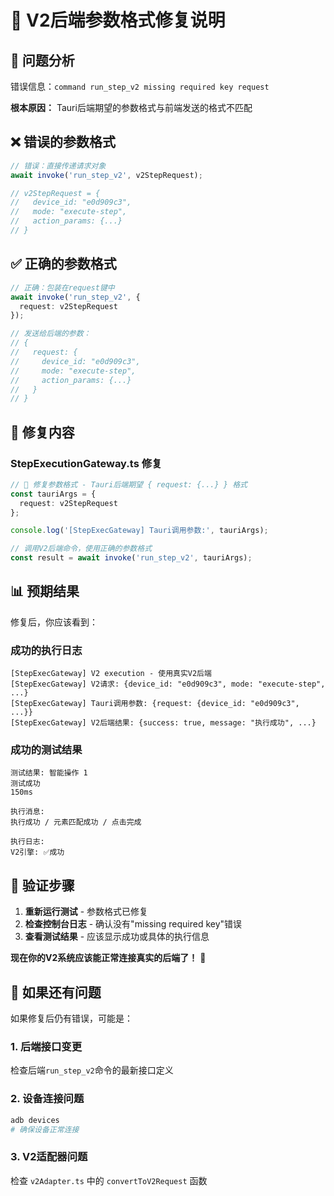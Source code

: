 # 🔧 V2后端参数格式修复说明

## 🚨 问题分析

错误信息：`command run_step_v2 missing required key request`

**根本原因：** Tauri后端期望的参数格式与前端发送的格式不匹配

## ❌ 错误的参数格式

```typescript
// 错误：直接传递请求对象
await invoke('run_step_v2', v2StepRequest);

// v2StepRequest = {
//   device_id: "e0d909c3",
//   mode: "execute-step", 
//   action_params: {...}
// }
```

## ✅ 正确的参数格式

```typescript
// 正确：包装在request键中
await invoke('run_step_v2', {
  request: v2StepRequest
});

// 发送给后端的参数：
// {
//   request: {
//     device_id: "e0d909c3",
//     mode: "execute-step",
//     action_params: {...}
//   }
// }
```

## 🎯 修复内容

### StepExecutionGateway.ts 修复
```typescript
// 🔧 修复参数格式 - Tauri后端期望 { request: {...} } 格式
const tauriArgs = {
  request: v2StepRequest
};

console.log('[StepExecGateway] Tauri调用参数:', tauriArgs);

// 调用V2后端命令，使用正确的参数格式
const result = await invoke('run_step_v2', tauriArgs);
```

## 📊 预期结果

修复后，你应该看到：

### 成功的执行日志
```
[StepExecGateway] V2 execution - 使用真实V2后端
[StepExecGateway] V2请求: {device_id: "e0d909c3", mode: "execute-step", ...}
[StepExecGateway] Tauri调用参数: {request: {device_id: "e0d909c3", ...}}
[StepExecGateway] V2后端结果: {success: true, message: "执行成功", ...}
```

### 成功的测试结果
```
测试结果: 智能操作 1
测试成功
150ms

执行消息:
执行成功 / 元素匹配成功 / 点击完成

执行日志:
V2引擎: ✅成功
```

## 🔄 验证步骤

1. **重新运行测试** - 参数格式已修复
2. **检查控制台日志** - 确认没有"missing required key"错误
3. **查看测试结果** - 应该显示成功或具体的执行信息

**现在你的V2系统应该能正常连接真实的后端了！** 🎉

## 🧪 如果还有问题

如果修复后仍有错误，可能是：

### 1. 后端接口变更
检查后端`run_step_v2`命令的最新接口定义

### 2. 设备连接问题  
```bash
adb devices
# 确保设备正常连接
```

### 3. V2适配器问题
检查 `v2Adapter.ts` 中的 `convertToV2Request` 函数